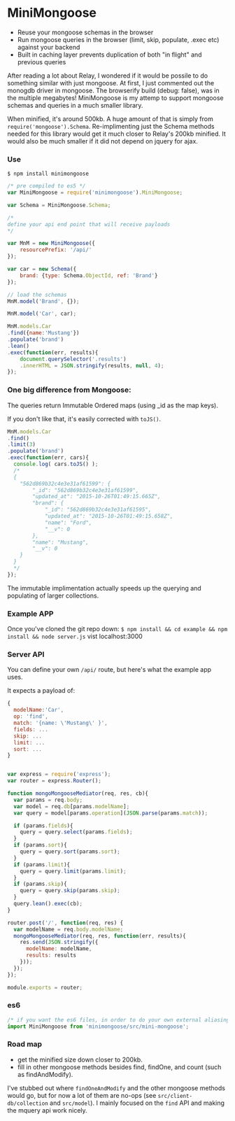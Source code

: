 # MiniMongoose

 - Reuse your mongoose schemas in the browser
 - Run mongoose queries in the browser (limit, skip, populate, .exec etc) against your backend
 - Built in caching layer prevents duplication of both "in flight" and previous queries

After reading a lot about Relay, I wondered if it would be possile to do something similar with just mongoose. At first, I just commented out the monogdb driver in mongoose. The browserify build (debug: false), was in the multiple megabytes! MiniMongoose is my attemp to support mongoose schemas and queries in a much smaller library.

When minified, it's around 500kb. A huge amount of that is simply from `require('mongoose').Schema`. Re-implimenting just the Schema methods needed for this library would get it much closer to Relay's 200kb minified. It would also be much smaller if it did not depend on jquery for ajax.

### Use

`$ npm install minimongoose`

~~~js
/* pre compiled to es5 */
var MiniMongoose = require('minimongoose').MiniMongoose;

var Schema = MiniMongoose.Schema;

/* 
define your api end point that will receive payloads
*/

var MnM = new MiniMongoose({
    resourcePrefix: '/api/'
});

var car = new Schema({
    brand: {type: Schema.ObjectId, ref: 'Brand'}
});

// load the schemas
MnM.model('Brand', {});

MnM.model('Car', car);

MnM.models.Car
.find({name:'Mustang'})
.populate('brand')
.lean()
.exec(function(err, results){
    document.querySelector('.results')
    .innerHTML = JSON.stringify(results, null, 4);
});
~~~

### One big difference from Mongoose:

 The queries return Immutable Ordered maps (using _id as the map keys).

 If you don't like that, it's easily corrected with `toJS()`.

~~~js
MnM.models.Car
.find()
.limit(3)
.populate('brand')
.exec(function(err, cars){
  console.log( cars.toJS() );
  /* 
  {
    "562d869b32c4e3e31af61599": {
        "_id": "562d869b32c4e3e31af61599",
        "updated_at": "2015-10-26T01:49:15.665Z",
        "brand": {
            "_id": "562d869b32c4e3e31af61595",
            "updated_at": "2015-10-26T01:49:15.658Z",
            "name": "Ford",
            "__v": 0
        },
        "name": "Mustang",
        "__v": 0
    }
  }
  */
});
~~~

The immutable implimentation actually speeds up the querying and populating of larger collections.

### Example APP

Once you've cloned the git repo down:
`$ npm install && cd example && npm install && node server.js`
vist localhost:3000


### Server API
You can define your own `/api/` route, but here's what the example app uses.

It expects a payload of:
~~~js
{
  modelName:'Car',
  op: 'find',
  match: '{name: \'Mustang\' }',
  fields: ...
  skip: ...
  limit: ...
  sort: ...
}
~~~

~~~js

var express = require('express');
var router = express.Router();

function mongoMongooseMediator(req, res, cb){
  var params = req.body;
  var model = req.db[params.modelName];
  var query = model[params.operation](JSON.parse(params.match));

  if (params.fields){
    query = query.select(params.fields);
  }
  if (params.sort){
    query = query.sort(params.sort);
  }
  if (params.limit){
    query = query.limit(params.limit);
  }
  if (params.skip){
    query = query.skip(params.skip);
  }
  query.lean().exec(cb);
}

router.post('/', function(req, res) {
  var modelName = req.body.modelName;
  mongoMongooseMediator(req, res, function(err, results){
    res.send(JSON.stringify({
      modelName: modelName,
      results: results
    }));
  });
});

module.exports = router;

~~~


### es6

~~~js
/* if you want the es6 files, in order to do your own external aliasing for libraries like jquery etc */ 
import MiniMongoose from 'minimongoose/src/mini-mongoose';
~~~

### Road map
 - get the minified size down closer to 200kb.
 - fill in other mongoose methods besides find, findOne, and count (such as findAndModify).

I've stubbed out where `findOneAndModify` and the other mongoose methods would go, but for now a lot of them are no-ops (see `src/client-db/collection` and `src/model`).
I mainly focused on the `find` API and making the mquery api work nicely.